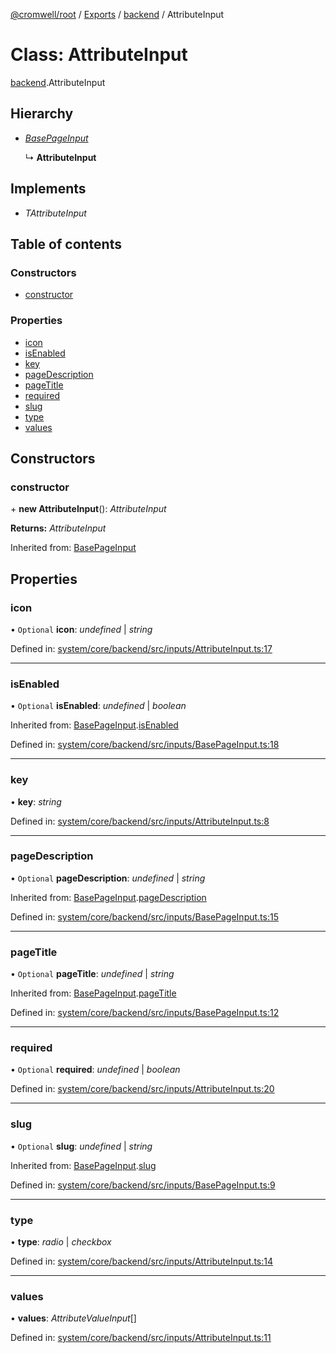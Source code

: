 [@cromwell/root](../README.md) / [Exports](../modules.md) / [backend](../modules/backend.md) / AttributeInput

# Class: AttributeInput

[backend](../modules/backend.md).AttributeInput

## Hierarchy

* [*BasePageInput*](backend.basepageinput.md)

  ↳ **AttributeInput**

## Implements

* *TAttributeInput*

## Table of contents

### Constructors

- [constructor](backend.attributeinput.md#constructor)

### Properties

- [icon](backend.attributeinput.md#icon)
- [isEnabled](backend.attributeinput.md#isenabled)
- [key](backend.attributeinput.md#key)
- [pageDescription](backend.attributeinput.md#pagedescription)
- [pageTitle](backend.attributeinput.md#pagetitle)
- [required](backend.attributeinput.md#required)
- [slug](backend.attributeinput.md#slug)
- [type](backend.attributeinput.md#type)
- [values](backend.attributeinput.md#values)

## Constructors

### constructor

\+ **new AttributeInput**(): *AttributeInput*

**Returns:** *AttributeInput*

Inherited from: [BasePageInput](backend.basepageinput.md)

## Properties

### icon

• `Optional` **icon**: *undefined* \| *string*

Defined in: [system/core/backend/src/inputs/AttributeInput.ts:17](https://github.com/CromwellCMS/Cromwell/blob/8568c07/system/core/backend/src/inputs/AttributeInput.ts#L17)

___

### isEnabled

• `Optional` **isEnabled**: *undefined* \| *boolean*

Inherited from: [BasePageInput](backend.basepageinput.md).[isEnabled](backend.basepageinput.md#isenabled)

Defined in: [system/core/backend/src/inputs/BasePageInput.ts:18](https://github.com/CromwellCMS/Cromwell/blob/8568c07/system/core/backend/src/inputs/BasePageInput.ts#L18)

___

### key

• **key**: *string*

Defined in: [system/core/backend/src/inputs/AttributeInput.ts:8](https://github.com/CromwellCMS/Cromwell/blob/8568c07/system/core/backend/src/inputs/AttributeInput.ts#L8)

___

### pageDescription

• `Optional` **pageDescription**: *undefined* \| *string*

Inherited from: [BasePageInput](backend.basepageinput.md).[pageDescription](backend.basepageinput.md#pagedescription)

Defined in: [system/core/backend/src/inputs/BasePageInput.ts:15](https://github.com/CromwellCMS/Cromwell/blob/8568c07/system/core/backend/src/inputs/BasePageInput.ts#L15)

___

### pageTitle

• `Optional` **pageTitle**: *undefined* \| *string*

Inherited from: [BasePageInput](backend.basepageinput.md).[pageTitle](backend.basepageinput.md#pagetitle)

Defined in: [system/core/backend/src/inputs/BasePageInput.ts:12](https://github.com/CromwellCMS/Cromwell/blob/8568c07/system/core/backend/src/inputs/BasePageInput.ts#L12)

___

### required

• `Optional` **required**: *undefined* \| *boolean*

Defined in: [system/core/backend/src/inputs/AttributeInput.ts:20](https://github.com/CromwellCMS/Cromwell/blob/8568c07/system/core/backend/src/inputs/AttributeInput.ts#L20)

___

### slug

• `Optional` **slug**: *undefined* \| *string*

Inherited from: [BasePageInput](backend.basepageinput.md).[slug](backend.basepageinput.md#slug)

Defined in: [system/core/backend/src/inputs/BasePageInput.ts:9](https://github.com/CromwellCMS/Cromwell/blob/8568c07/system/core/backend/src/inputs/BasePageInput.ts#L9)

___

### type

• **type**: *radio* \| *checkbox*

Defined in: [system/core/backend/src/inputs/AttributeInput.ts:14](https://github.com/CromwellCMS/Cromwell/blob/8568c07/system/core/backend/src/inputs/AttributeInput.ts#L14)

___

### values

• **values**: *AttributeValueInput*[]

Defined in: [system/core/backend/src/inputs/AttributeInput.ts:11](https://github.com/CromwellCMS/Cromwell/blob/8568c07/system/core/backend/src/inputs/AttributeInput.ts#L11)
